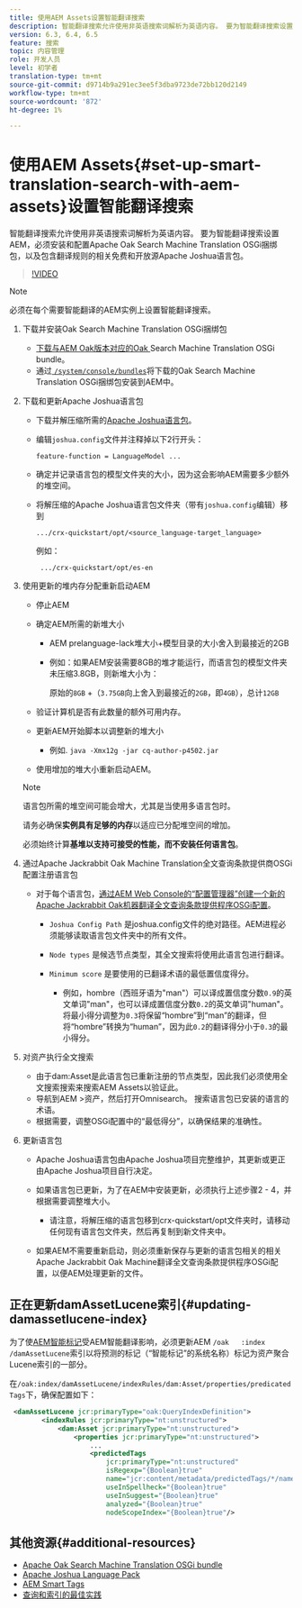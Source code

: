 ```yaml
---
title: 使用AEM Assets设置智能翻译搜索
description: 智能翻译搜索允许使用非英语搜索词解析为英语内容。 要为智能翻译搜索设置AEM，必须安装和配置Apache Oak Search Machine Translation OSGi捆绑包，以及包含翻译规则的相关免费和开放源Apache Joshua语言包。
version: 6.3, 6.4, 6.5
feature: 搜索
topic: 内容管理
role: 开发人员
level: 初学者
translation-type: tm+mt
source-git-commit: d9714b9a291ec3ee5f3dba9723de72bb120d2149
workflow-type: tm+mt
source-wordcount: '872'
ht-degree: 1%

---
```



# 使用AEM Assets{#set-up-smart-translation-search-with-aem-assets}设置智能翻译搜索

智能翻译搜索允许使用非英语搜索词解析为英语内容。 要为智能翻译搜索设置AEM，必须安装和配置Apache Oak Search Machine Translation OSGi捆绑包，以及包含翻译规则的相关免费和开放源Apache Joshua语言包。

>[!VIDEO](https://video.tv.adobe.com/v/21291/?quality=9&learn=on)

>[!NOTE]
>
>必须在每个需要智能翻译的AEM实例上设置智能翻译搜索。

1. 下载并安装Oak Search Machine Translation OSGi捆绑包
   * [下载与AEM Oak版本对应的Oak ](https://search.maven.org/#search%7Cgav%7C1%7Cg%3A%22org.apache.jackrabbit%22%20AND%20a%3A%22oak-search-mt%22) Search Machine Translation OSGi bundle。
   * 通过[ `/system/console/bundles`](http://localhost:4502/system/console/bundles)将下载的Oak Search Machine Translation OSGi捆绑包安装到AEM中。

2. 下载和更新Apache Joshua语言包
   * 下载并解压缩所需的[Apache Joshua语言包](https://cwiki.apache.org/confluence/display/JOSHUA/Language+Packs)。
   * 编辑`joshua.config`文件并注释掉以下2行开头：

      ```
      feature-function = LanguageModel ...
      ```

   * 确定并记录语言包的模型文件夹的大小，因为这会影响AEM需要多少额外的堆空间。
   * 将解压缩的Apache Joshua语言包文件夹（带有`joshua.config`编辑）移到

      ```
      .../crx-quickstart/opt/<source_language-target_language>
      ```

      例如：

      ```
       .../crx-quickstart/opt/es-en
      ```

3. 使用更新的堆内存分配重新启动AEM
   * 停止AEM
   * 确定AEM所需的新堆大小

      * AEM prelanguage-lack堆大小+模型目录的大小舍入到最接近的2GB
      * 例如：如果AEM安装需要8GB的堆才能运行，而语言包的模型文件夹未压缩3.8GB，则新堆大小为：

         原始的`8GB` +（`3.75GB`向上舍入到最接近的`2GB`，即`4GB`），总计`12GB`
   * 验证计算机是否有此数量的额外可用内存。
   * 更新AEM开始脚本以调整新的堆大小

      * 例如. `java -Xmx12g -jar cq-author-p4502.jar`
   * 使用增加的堆大小重新启动AEM。

   >[!NOTE]
   >
   >语言包所需的堆空间可能会增大，尤其是当使用多语言包时。
   >
   >
   >请务必确保&#x200B;**实例具有足够的内存**&#x200B;以适应已分配堆空间的增加。
   >
   >
   >必须始终计算&#x200B;**基堆以支持可接受的性能，而不安装任何语言包**。

4. 通过Apache Jackrabbit Oak Machine Translation全文查询条款提供商OSGi配置注册语言包

   * 对于每个语言包，[通过AEM Web Console的“配置管理器”创建一个新的Apache Jackrabbit Oak机器翻译全文查询条款提供程序OSGi配置](http://localhost:4502/system/console/configMgr/org.apache.jackrabbit.oak.plugins.index.mt.MTFulltextQueryTermsProviderFactory)。

      * `Joshua Config Path` 是joshua.config文件的绝对路径。AEM进程必须能够读取语言包文件夹中的所有文件。
      * `Node types` 是候选节点类型，其全文搜索将使用此语言包进行翻译。
      * `Minimum score` 是要使用的已翻译术语的最低置信度得分。

         * 例如，hombre（西班牙语为&quot;man&quot;）可以译成置信度分数`0.9`的英文单词&quot;man&quot;，也可以译成置信度分数`0.2`的英文单词&quot;human&quot;。 将最小得分调整为`0.3`将保留“hombre”到“man”的翻译，但将“hombre”转换为“human”，因为此`0.2`的翻译得分小于`0.3`的最小得分。

5. 对资产执行全文搜索
   * 由于dam:Asset是此语言包已重新注册的节点类型，因此我们必须使用全文搜索搜索来搜索AEM Assets以验证此。
   * 导航到AEM >资产，然后打开Omnisearch。 搜索语言包已安装的语言的术语。
   * 根据需要，调整OSGi配置中的“最低得分”，以确保结果的准确性。

6. 更新语言包
   * Apache Joshua语言包由Apache Joshua项目完整维护，其更新或更正由Apache Joshua项目自行决定。
   * 如果语言包已更新，为了在AEM中安装更新，必须执行上述步骤2 - 4，并根据需要调整堆大小。

      * 请注意，将解压缩的语言包移到crx-quickstart/opt文件夹时，请移动任何现有语言包文件夹，然后再复制到新文件夹中。
   * 如果AEM不需要重新启动，则必须重新保存与更新的语言包相关的相关Apache Jackrabbit Oak Machine翻译全文查询条款提供程序OSGi配置，以便AEM处理更新的文件。


## 正在更新damAssetLucene索引{#updating-damassetlucene-index}

为了使[AEM智能标记](https://helpx.adobe.com/experience-manager/6-3/assets/using/touch-ui-smart-tags.html)受AEM智能翻译影响，必须更新AEM `/oak   :index  /damAssetLucene`索引以将预测的标记（“智能标记”的系统名称）标记为资产聚合Lucene索引的一部分。

在`/oak:index/damAssetLucene/indexRules/dam:Asset/properties/predicatedTags`下，确保配置如下：

```xml
 <damAssetLucene jcr:primaryType="oak:QueryIndexDefinition">
        <indexRules jcr:primaryType="nt:unstructured">
            <dam:Asset jcr:primaryType="nt:unstructured">
                <properties jcr:primaryType="nt:unstructured">
                    ...
                    <predictedTags
                        jcr:primaryType="nt:unstructured"
                        isRegexp="{Boolean}true"
                        name="jcr:content/metadata/predictedTags/*/name"
                        useInSpellheck="{Boolean}true"
                        useInSuggest="{Boolean}true"
                        analyzed="{Boolean}true"
                        nodeScopeIndex="{Boolean}true"/>
```

## 其他资源{#additional-resources}

* [Apache Oak Search Machine Translation OSGi bundle](https://search.maven.org/#search%7Cgav%7C1%7Cg%3A%22org.apache.jackrabbit%22%20AND%20a%3A%22oak-search-mt%22)
* [Apache Joshua Language Pack](https://cwiki.apache.org/confluence/display/JOSHUA/Language+Packs)
* [AEM Smart Tags](https://helpx.adobe.com/experience-manager/6-3/assets/using/touch-ui-smart-tags.html)
* [查询和索引的最佳实践](https://helpx.adobe.com/experience-manager/6-5/sites/deploying/using/best-practices-for-queries-and-indexing.html)